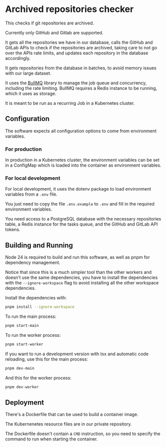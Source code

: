 # Archived repositories checker

This checks if git repositories are archived.

Currently only GitHub and Gitlab are supported.

It gets all the repositories we have in our database, calls the GitHub and GitLab APIs to check if the
repositories are archived, taking care to not go over the APIs rate limits, and updates each repository in the database
accordingly.

It gets repositories from the database in batches, to avoid memory issues with our large dataset.

It uses the [BullMQ](https://bullmq.io/) library to manage the job queue and concurrency, including the rate limiting.
BullMQ requires a Redis instance to be running, which it uses as storage.

It is meant to be run as a recurring Job in a Kubernetes cluster.

## Configuration

The software expects all configuration options to come from environment variables.

### For production

In production in a Kubernetes cluster, the environment variables can be set in a ConfigMap which is loaded into the
container as environment variables.

### For local development

For local development, it uses the dotenv package to load environment variables from a `.env` file.

You just need to copy the file `.env.example` to `.env` and fill in the required environment variables.

You need access to a PostgreSQL database with the necessary repositories table, a Redis instance for the tasks queue, 
and the GitHub and GitLab API tokens.


## Building and Running

Node 24 is required to build and run this software, as well as pnpm for dependency management.

Notice that since this is a much simpler tool than the other workers and doesn't use the same dependencies, you have to
install the dependencies with the `--ignore-workspace` flag to avoid installing all the other workspace dependencies.

Install the dependencies with:

```bash
pnpm install --ignore-workspace
```

To run the main process:

```bash
pnpm start-main
```

To run the worker process:

```bash
pnpm start-worker
```

If you want to run a development version with tsx and automatic code reloading, use this for the main process:

```bash
pnpm dev-main
```

And this for the worker process:

```bash
pnpm dev-worker
```


## Deployment

There's a Dockerfile that can be used to build a container image.

The Kubernenetes resource files are in our private repository.

The Dockerfile doesn't contain a `CMD` instruction, so you need to specify the command to run when starting the
container.